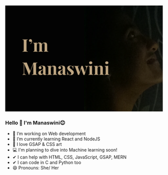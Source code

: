 [![Manaswini's Social banner](https://github.com/Manaswini1832/Manaswini1832/blob/master/assets/Landing%20page.svg)](https://twitter.com/thisismanaswini)

### Hello 👋 I'm Manaswini😊

- 🔎 I’m working on Web development
- 📘 I’m currently learning React and NodeJS
- 💚 I love GSAP & CSS art
- 💻 I'm planning to dive into Machine learning soon!
- ✔  I can help with HTML, CSS, JavaScript, GSAP, MERN
- ✔  I can code in C and Python too 
- 😄 Pronouns: She/ Her
